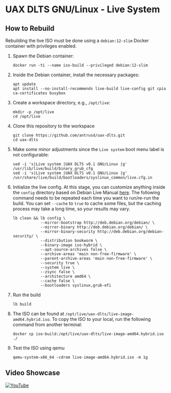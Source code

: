 # UAX DLTS GNU/Linux - Live System

## How to Rebuild

Rebuilding the live ISO must be done using a `debian:12-slim` Docker container with privileges enabled.

1. Spawn the Debian container:

    ```
    docker run -ti --name iso-build --privileged debian:12-slim
    ```

2. Inside the Debian container, install the necessary packages:

    ```
    apt update
    apt install --no-install-recommends live-build live-config git cpio ca-certificates busybox
    ```

3. Create a workspace directory, e.g., `/opt/live`:

    ```
    mkdir -p /opt/live
    cd /opt/live
    ```

4. Clone this repository to the workspace

    ```
    git clone https://github.com/antrusd/uax-dlts.git
    cd uax-dlts
    ```

5. Make some minor adjustments since the `Live system` boot menu label is not configurable:

    ```
    sed -i 's|Live system |UAX DLTS v0.1 GNU/Linux |g' /usr/lib/live/build/binary_grub_cfg
    sed -i 's|Live system |UAX DLTS v0.1 GNU/Linux |g' /usr/share/live/build/bootloaders/syslinux_common/live.cfg.in
    ```

6. Initialize the live config. At this stage, you can customize anything inside the `config` directory based on Debian Live Manual [here](https://live-team.pages.debian.net/live-manual/html/live-manual/customization-overview.en.html). The following command needs to be repeated each time you want to run/re-run the build. You can set `--cache` to `true` to cache some files, but the caching process may take a long time, so your results may vary.

    ```
    lb clean && lb config \
                --mirror-bootstrap http://deb.debian.org/debian/ \
                --mirror-binary http://deb.debian.org/debian/ \
                --mirror-binary-security http://deb.debian.org/debian-security/ \
                --distribution bookworm \
                --binary-image iso-hybrid \
                --apt-source-archives false \
                --archive-areas 'main non-free-firmware' \
                --parent-archive-areas 'main non-free-firmware' \
                --security true \
                --system live \
                --zsync false \
                --architecture amd64 \
                --cache false \
                --bootloaders syslinux,grub-efi
    ```

7. Run the build

    ```
    lb build
    ```

8. The ISO can be found at `/opt/live/uax-dlts/live-image-amd64.hybrid.iso`. To copy the ISO to your local, run the following command from another terminal:

    ```
    docker cp iso-build:/opt/live/uax-dlts/live-image-amd64.hybrid.iso ./
    ```

9. Test the ISO using qemu

    ```
    qemu-system-x86_64 -cdrom live-image-amd64.hybrid.iso -m 1g
    ```

## Video Showcase

[![YouTube](http://i.ytimg.com/vi/AeXE0ku40xo/hqdefault.jpg)](https://www.youtube.com/watch?v=AeXE0ku40xo)
